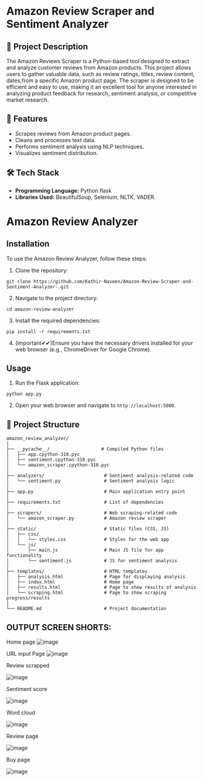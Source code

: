 # Amazon Review Scraper and Sentiment Analyzer

## 📌 Project Description
The Amazon Reviews Scraper is a Python-based tool designed to extract and analyze customer reviews from Amazon products. This project allows users to gather valuable data, such as review ratings, titles, review content, dates,from a specific Amazon product page. The scraper is designed to be efficient and easy to use, making it an excellent tool for anyone interested in analyzing product feedback for research, sentiment analysis, or competitive market research.
## 🚀 Features
- Scrapes reviews from Amazon product pages.
- Cleans and processes text data.
- Performs sentiment analysis using NLP techniques.
- Visualizes sentiment distribution.

## 🛠 Tech Stack
- **Programming Language:** Python flask 
- **Libraries Used:** BeautifulSoup, Selenium, NLTK, VADER. 

# Amazon Review Analyzer

## Installation

To use the Amazon Review Analyzer, follow these steps:

1. Clone the repository:
```
git clone https://github.com/Kathir-Naveen/Amazon-Review-Scraper-and-Sentiment-Analyzer-.git
```

2. Navigate to the project directory:
```
cd amazon-review-analyzer
```

3. Install the required dependencies:
```
pip install -r requirements.txt
```

4. (important✔✔)Ensure you have the necessary drivers installed for your web browser (e.g., ChromeDriver for Google Chrome).

## Usage

1. Run the Flask application:
```
python app.py
```

2. Open your web browser and navigate to `http://localhost:5000`.



## 📂 Project Structure
```
amazon_review_analyzer/
│
├── __pycache__/                   # Compiled Python files
│   ├── app.cpython-310.pyc
│   ├── sentiment.cpython-310.pyc
│   └── amazon_scraper.cpython-310.pyc
│
├── analyzers/                      # Sentiment analysis-related code
│   └── sentiment.py                # Sentiment analysis logic
│
├── app.py                          # Main application entry point
│
├── requirements.txt                # List of dependencies
│
├── scrapers/                       # Web scraping-related code
│   └── amazon_scraper.py           # Amazon review scraper
│
├── static/                         # Static files (CSS, JS)
│   ├── css/
│   │   └── styles.css              # Styles for the web app
│   └── js/
│       ├── main.js                 # Main JS file for app functionality
│       └── sentiment.js            # JS for sentiment analysis
│
├── templates/                      # HTML templates
│   ├── analysis.html               # Page for displaying analysis
│   ├── index.html                  # Home page
│   ├── results.html                # Page to show results of analysis
│   └── scraping.html               # Page to show scraping progress/results
│
└── README.md                       # Project documentation

```
## OUTPUT SCREEN SHORTS:

Home page
![image](https://github.com/user-attachments/assets/63304654-90f8-4b38-a783-c87bf3da06e8)

URL input Page
![image](https://github.com/user-attachments/assets/ab69b108-d4cc-42fc-9c9a-e68557e16739)

Review scrapped

 ![image](https://github.com/user-attachments/assets/c307c2e4-c475-4446-a594-5e72581f283f)


Sentiment score 

![image](https://github.com/user-attachments/assets/ddffe302-c0b8-48ca-955d-b286740d06ee)

Word cloud

![image](https://github.com/user-attachments/assets/a1488217-600e-4379-a2ed-3866fd738a1e)

Review page

![image](https://github.com/user-attachments/assets/7b2bb804-e430-4d36-990b-35f1da41591d)

Buy page


![image](https://github.com/user-attachments/assets/1f79d39c-39c5-4bad-8547-70c52b97ab15)


